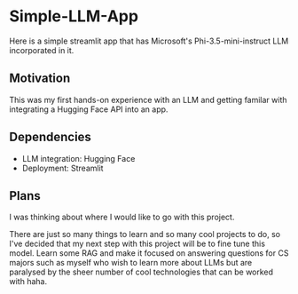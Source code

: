 # Simple-LLM-App
Here is a simple streamlit app that has Microsoft's Phi-3.5-mini-instruct LLM incorporated in it.

## Motivation
This was my first hands-on experience with an LLM and getting familar with integrating a Hugging Face API into an app.

## Dependencies
* LLM integration: Hugging Face
* Deployment: Streamlit

## Plans
I was thinking about where I would like to go with this project.

There are just so many things to learn and so many cool projects to do, so I've decided that my next step with this project will be to fine tune this model. Learn some RAG and make it focused on answering questions for CS majors such as myself who wish to learn more about LLMs but are paralysed by the sheer number of cool technologies that can be worked with haha.
